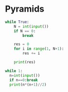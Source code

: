 # Pyramids

```python
while True:
    N = int(input())
    if N == 0:
        break

    res = 0
    for i in range(1, N+1):
        res += i

    print(res)
```

```python
while 1:
  n=int(input())
  if n==0:break
  print(n*(n+1)//2)
```
